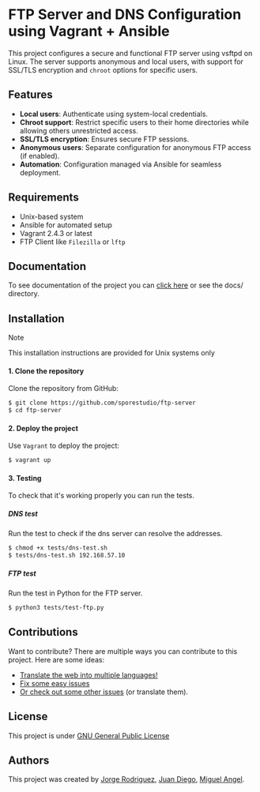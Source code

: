 # FTP Server and DNS Configuration using Vagrant + Ansible

This project configures a secure and functional FTP server using vsftpd on Linux. The server supports anonymous and local users, with support for SSL/TLS encryption and `chroot` options for specific users.

## Features

- **Local users**: Authenticate using system-local credentials.
- **Chroot support**: Restrict specific users to their home directories while allowing others unrestricted access.
- **SSL/TLS encryption**: Ensures secure FTP sessions.
- **Anonymous users**: Separate configuration for anonymous FTP access (if enabled).
- **Automation**: Configuration managed via Ansible for seamless deployment.

## Requirements

- Unix-based system
- Ansible for automated setup
- Vagrant 2.4.3 or latest
- FTP Client like `Filezilla` or `lftp`

## Documentation

To see documentation of the project you can [click here](https://github.com/sporestudio/ftp-server/blob/main/docs/README.md) or see the docs/ directory.

## Installation

> [!NOTE]
> This installation instructions are provided for Unix systems only

#### 1. Clone the repository

Clone the repository from GitHub:

```bash
$ git clone https://github.com/sporestudio/ftp-server
$ cd ftp-server
```

#### 2. Deploy the project

Use `Vagrant` to deploy the project:

```bash
$ vagrant up
```

#### 3. Testing

To check that it's working properly you can run the tests.

##### DNS test

Run the test to check if the dns server can resolve the addresses.

```bash
$ chmod +x tests/dns-test.sh
$ tests/dns-test.sh 192.168.57.10
```

##### FTP test

Run the test in Python for the FTP server.

```bash
$ python3 tests/test-ftp.py
```

## Contributions

Want to contribute? There are multiple ways you can contribute to this project. Here are some ideas:

* [Translate the web into multiple languages!](/docs/CONTRIBUTING.md#translations)
* [Fix some easy issues](/docs/CONTRIBUTING.md#Reporting-Issues)
* [Or check out some other issues](/docs/CONTRIBUTING.md#Reporting-Issues) (or translate them).

## License

This project is under [GNU General Public License](./LICENSE)

## Authors

This project was created by [Jorge Rodriguez](https://github.com/sporestudio), [Juan Diego](https://github.com/JuanDiego1406), [Miguel Angel](https://github.com/leogamer644).
